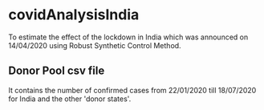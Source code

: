 # covidAnalysisIndia

To estimate the effect of the lockdown in India which was announced on 14/04/2020 using Robust Synthetic Control Method.

## Donor Pool csv file

It contains the number of confirmed cases from 22/01/2020 till 18/07/2020 for India and the other 'donor states'.
